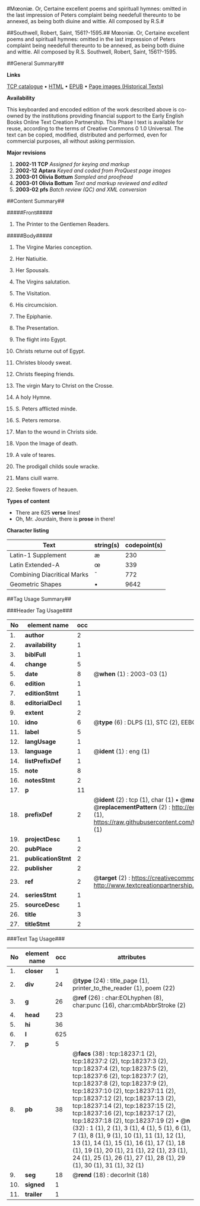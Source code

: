 #Mœoniæ. Or, Certaine excellent poems and spirituall hymnes: omitted in the last impression of Peters complaint being needefull thereunto to be annexed, as being both diuine and wittie. All composed by R.S.#

##Southwell, Robert, Saint, 1561?-1595.##
Mœoniæ. Or, Certaine excellent poems and spirituall hymnes: omitted in the last impression of Peters complaint being needefull thereunto to be annexed, as being both diuine and wittie. All composed by R.S.
Southwell, Robert, Saint, 1561?-1595.

##General Summary##

**Links**

[TCP catalogue](http://www.ota.ox.ac.uk/tcp/)  • 
[HTML](http://tei.it.ox.ac.uk/tcp/Texts-HTML/free/A12/A12633.html)  • 
[EPUB](http://tei.it.ox.ac.uk/tcp/Texts-EPUB/free/A12/A12633.epub) • 
[Page images (Historical Texts)](https://data.historicaltexts.jisc.ac.uk/view?pubId=eebo-99852884e&pageId=eebo-99852884e-18237-1)

**Availability**

This keyboarded and encoded edition of the
	       work described above is co-owned by the institutions
	       providing financial support to the Early English Books
	       Online Text Creation Partnership. This Phase I text is
	       available for reuse, according to the terms of Creative
	       Commons 0 1.0 Universal. The text can be copied,
	       modified, distributed and performed, even for
	       commercial purposes, all without asking permission.

**Major revisions**

1. __2002-11__ __TCP__ *Assigned for keying and markup*
1. __2002-12__ __Aptara__ *Keyed and coded from ProQuest page images*
1. __2003-01__ __Olivia Bottum__ *Sampled and proofread*
1. __2003-01__ __Olivia Bottum__ *Text and markup reviewed and edited*
1. __2003-02__ __pfs__ *Batch review (QC) and XML conversion*

##Content Summary##

#####Front#####

1. The Printer to the Gentlemen
Readers.

#####Body#####

1. The Virgine Maries conception.

1. Her Natiuitie.

1. Her Spousals.

1. The Virgins salutation.

1. The Visitation.

1. His circumcision.

1. The Epiphanie.

1. The Presentation.

1. The flight into Egypt.

1. Christs returne out of Egypt.

1. Christes bloody sweat.

1. Christs fleeping friends.

1. The virgin Mary to Christ
on the Crosse.

1. A holy Hymne.

1. S. Peters afflicted minde.

1. S. Peters remorse.

1. Man to the wound in Christs side.

1. Vpon the Image of death.

1. A vale of teares.

1. The prodigall childs soule wracke.

1. Mans ciuill warre.

1. Seeke flowers of heauen.

**Types of content**

  * There are 625 **verse** lines!
  * Oh, Mr. Jourdain, there is **prose** in there!

**Character listing**


|Text|string(s)|codepoint(s)|
|---|---|---|
|Latin-1 Supplement|æ|230|
|Latin Extended-A|œ|339|
|Combining             Diacritical Marks|̄|772|
|Geometric Shapes|▪|9642|

##Tag Usage Summary##

###Header Tag Usage###

|No|element name|occ|attributes|
|---|---|---|---|
|1.|__author__|2||
|2.|__availability__|1||
|3.|__biblFull__|1||
|4.|__change__|5||
|5.|__date__|8| @__when__ (1) : 2003-03 (1)|
|6.|__edition__|1||
|7.|__editionStmt__|1||
|8.|__editorialDecl__|1||
|9.|__extent__|2||
|10.|__idno__|6| @__type__ (6) : DLPS (1), STC (2), EEBO-CITATION (1), PROQUEST (1), VID (1)|
|11.|__label__|5||
|12.|__langUsage__|1||
|13.|__language__|1| @__ident__ (1) : eng (1)|
|14.|__listPrefixDef__|1||
|15.|__note__|8||
|16.|__notesStmt__|2||
|17.|__p__|11||
|18.|__prefixDef__|2| @__ident__ (2) : tcp (1), char (1)  •  @__matchPattern__ (2) : ([0-9\-]+):([0-9IVX]+) (1), (.+) (1)  •  @__replacementPattern__ (2) : http://eebo.chadwyck.com/downloadtiff?vid=$1&page=$2 (1), https://raw.githubusercontent.com/textcreationpartnership/Texts/master/tcpchars.xml#$1 (1)|
|19.|__projectDesc__|1||
|20.|__pubPlace__|2||
|21.|__publicationStmt__|2||
|22.|__publisher__|2||
|23.|__ref__|2| @__target__ (2) : https://creativecommons.org/publicdomain/zero/1.0/ (1), http://www.textcreationpartnership.org/docs/. (1)|
|24.|__seriesStmt__|1||
|25.|__sourceDesc__|1||
|26.|__title__|3||
|27.|__titleStmt__|2||


###Text Tag Usage###

|No|element name|occ|attributes|
|---|---|---|---|
|1.|__closer__|1||
|2.|__div__|24| @__type__ (24) : title_page (1), printer_to_the_reader (1), poem (22)|
|3.|__g__|26| @__ref__ (26) : char:EOLhyphen (8), char:punc (16), char:cmbAbbrStroke (2)|
|4.|__head__|23||
|5.|__hi__|36||
|6.|__l__|625||
|7.|__p__|5||
|8.|__pb__|38| @__facs__ (38) : tcp:18237:1 (2), tcp:18237:2 (2), tcp:18237:3 (2), tcp:18237:4 (2), tcp:18237:5 (2), tcp:18237:6 (2), tcp:18237:7 (2), tcp:18237:8 (2), tcp:18237:9 (2), tcp:18237:10 (2), tcp:18237:11 (2), tcp:18237:12 (2), tcp:18237:13 (2), tcp:18237:14 (2), tcp:18237:15 (2), tcp:18237:16 (2), tcp:18237:17 (2), tcp:18237:18 (2), tcp:18237:19 (2)  •  @__n__ (32) : 1 (1), 2 (1), 3 (1), 4 (1), 5 (1), 6 (1), 7 (1), 8 (1), 9 (1), 10 (1), 11 (1), 12 (1), 13 (1), 14 (1), 15 (1), 16 (1), 17 (1), 18 (1), 19 (1), 20 (1), 21 (1), 22 (1), 23 (1), 24 (1), 25 (1), 26 (1), 27 (1), 28 (1), 29 (1), 30 (1), 31 (1), 32 (1)|
|9.|__seg__|18| @__rend__ (18) : decorInit (18)|
|10.|__signed__|1||
|11.|__trailer__|1||
